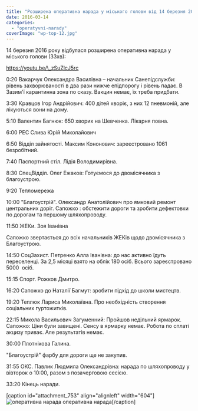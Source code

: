 ```yaml
---
title: "Розширена оперативна нарада у міського голови від 14 березня 2016 року"
date: 2016-03-14
categories: 
  - "operatyvni-narady"
coverImage: "wp-top-12.jpg"
---
```


14 березня 2016 року відбулася розширена оперативна нарада у міського голови (33хв):<!--more-->

https://youtu.be/\_zSuZlcJ5rc

0:20 Вакарчук Олександра Василівна – начальник Санепідслужби: рівень захворюваності в два рази нижче епідпорогу і рівень падає. В Зазим'ї карантинна зона по сказу. Вакцин немає, їх треба придбати.

3:30 Кравцов Ігор Андрійович: 400 дітей хворіє, з них 12 пневмоній, але лікуються вони на дому.

5:10 Валентин Багнюк: 650 хворих на Шевченка. Лікарня повна.

6:00 РЕС Слива Юрій Миколайович

6:50 Відділ зайнятості. Максим Кононович: зареєстровано 1061 безробітний.

7:40 Паспортний стіл. Лідія Володимирівна.

8:30 СпецВідділ. Олег Ежаков: Готуємося до двомісячника з благоустрою.

9:20 Тепломережа

10:00 "Благоустрій". Олександр Анатолійович про ямковий ремонт центральних доріг. Сапожко : обстежити дороги та зробити дефектовки по дорогам та першому шляхопроводу.

11:50 ЖЕКи. Зоя Іванівна

Сапожко звертається до всіх начальників ЖЕКів щодо двомісячника з Благоустрою.

14:50 СоцЗахист. Петренко Алла Іванівна: до нас активно їдуть переселенці. За 2,5 місяці взято на облік 180 осіб. Всього зареєстровано 5000  осіб.

15:15 Спорт. Рожков Дмитро.

16:20 Сапожко до Наталії Багмут: зробити підхід до школи мистецтв.

19:20 Теплюк Лариса Миколаївна. Про необхідність створення соціальних гуртожитків.

22:15 Микола Васильович Загуменний: Пройшов недільний ярмарок. Сапожко: Ціни були завищені. Сенсу в ярмарку немає. Робота по сплаті акцизу триває. Але результатів немає.

30:00 Плотнікова Галина.

"Благоустрій" фарбу для дороги ще не закупив.

31:55 ОКС. Павлик Людмила Олександрівна: нарада по шляхопроводу у вівторок о 10:00, разом з позачерговою сесією.

33:20 Кінець наради.

\[caption id="attachment\_753" align="alignleft" width="604"\]![оперативна нарада](images/9269-1024x503.jpg) оперативна нарада\[/caption\]

